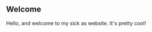 <section id="content-md">


## Welcome

Hello, and welcome to my sick as website. It's pretty cool!


</section>
